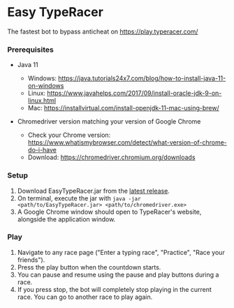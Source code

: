 # Easy TypeRacer

The fastest bot to bypass anticheat on https://play.typeracer.com/

### Prerequisites

* Java 11
  - Windows: https://java.tutorials24x7.com/blog/how-to-install-java-11-on-windows
  - Linux: https://www.javahelps.com/2017/09/install-oracle-jdk-9-on-linux.html
  - Mac: https://installvirtual.com/install-openjdk-11-mac-using-brew/

* Chromedriver version matching your version of Google Chrome
  - Check your Chrome version: https://www.whatismybrowser.com/detect/what-version-of-chrome-do-i-have
  - Download: https://chromedriver.chromium.org/downloads

### Setup

1. Download EasyTypeRacer.jar from the [latest release](https://github.com/xWink/Easy-TypeRacer/releases/tag/v1.0).
2. On terminal, execute the jar with `java -jar <path/to/EasyTypeRacer.jar> <path/to/chromedriver.exe>`
3. A Google Chrome window should open to TypeRacer's website, alongside the application window.

### Play
1. Navigate to any race page ("Enter a typing race", "Practice", "Race your friends").
2. Press the play button when the countdown starts.
3. You can pause and resume using the pause and play buttons during a race.
4. If you press stop, the bot will completely stop playing in the current race. You can go to another race to play again.
